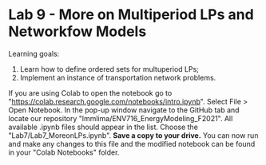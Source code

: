 # Lab 9 - More on Multiperiod LPs and Networkfow Models 

Learning goals:

1) Learn how to define ordered sets for multuperiod LPs;
2) Implement an instance of transportation network problems.

If you are using Colab to open the notebook go to "https://colab.research.google.com/notebooks/intro.ipynb". Select File > Open Notebook. 
In the pop-up window navigate to the GitHub tab and locate our repository "lmmlima/ENV716_EnergyModeling_F2021". All available .ipynb files should appear in the list. Choose the "Lab7/Lab7_MoreonLPs.ipynb". 
**Save a copy to your drive.** You can now run and make any changes to this file and the modified notebook can be found in your "Colab Notebooks" folder.
